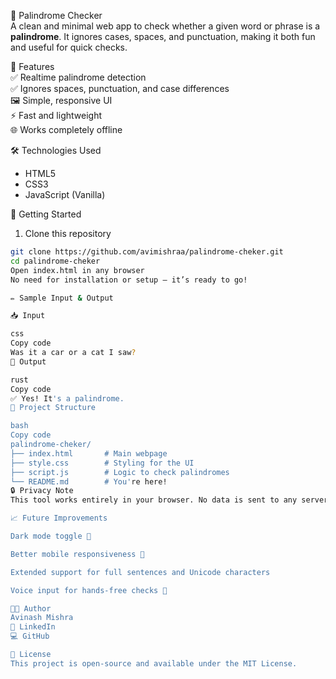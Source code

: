 🧠 Palindrome Checker  
A clean and minimal web app to check whether a given word or phrase is a **palindrome**. It ignores cases, spaces, and punctuation, making it both fun and useful for quick checks.

📌 Features  
✅ Realtime palindrome detection  
✅ Ignores spaces, punctuation, and case differences  
🖼️ Simple, responsive UI  
⚡ Fast and lightweight  
🌐 Works completely offline  

🛠️ Technologies Used  
- HTML5  
- CSS3  
- JavaScript (Vanilla)  

🚀 Getting Started  

1. Clone this repository  
```bash
git clone https://github.com/avimishraa/palindrome-cheker.git
cd palindrome-cheker
Open index.html in any browser
No need for installation or setup — it’s ready to go!

✏️ Sample Input & Output

📥 Input

css
Copy code
Was it a car or a cat I saw?
🤖 Output

rust
Copy code
✅ Yes! It's a palindrome.
📂 Project Structure

bash
Copy code
palindrome-cheker/
├── index.html       # Main webpage
├── style.css        # Styling for the UI
├── script.js        # Logic to check palindromes
└── README.md        # You're here!
🔒 Privacy Note
This tool works entirely in your browser. No data is sent to any server. It's completely private and offline.

📈 Future Improvements

Dark mode toggle 🌙

Better mobile responsiveness 📱

Extended support for full sentences and Unicode characters

Voice input for hands-free checks 🎤

👨‍💻 Author
Avinash Mishra
🔗 LinkedIn
💻 GitHub

📄 License
This project is open-source and available under the MIT License.
